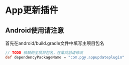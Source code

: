 # App更新插件

## Android使用请注意
首先在android/build.gradle文件中填写主项目包名
```groovy
// TODO 依赖的主项目包名，在集成前请修改
def dependencyPackageName = "com.pgy.appupdateplugin"
```


